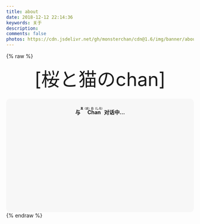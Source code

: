 ```yaml
---
title: about
date: 2018-12-12 22:14:36
keywords: 关于
description: 
comments: false
photos: https://cdn.jsdelivr.net/gh/monsterchan/cdn@1.6/img/banner/about.jpg
---
```

{% raw %}
<div class="moe-mashiro" style="text-align:center; font-size: 50px; margin-bottom: 20px;">[桜と猫のchan]</div>
<div id="hello-mashiro" class="popcontainer" style="min-height: 300px; padding: 2px 6px 4px; background-color: rgba(242, 242, 242, 0.5); border-radius: 10px;">
  <center>
  <p>
  </p>
  <h4>
  与&nbsp;<ruby>
  Chan&nbsp;<rp>
  （</rp>
  <rt>
  真（ま）白（しろ）</rt>
  <rp>
  ）</rp>
  </ruby>
  对话中...</h4>
  <p>
  </p>
  </center>
  <bot-ui></botui>
</div>
<script src="https://cdn.jsdelivr.net/vue/latest/vue.min.js"></script>
<script src="https://unpkg.com/botui/build/botui.min.js"></script>
<script>
function bot_ui_ini() {
    var botui = new BotUI("hello-mashiro");
    botui.message.add({
        delay: 800,
        content: "Hi, there111👋"
    }).then(function () {
        botui.message.add({
            delay: 1100,
            content: "我是 Chan"
        }).then(function () {
            botui.message.add({
                delay: 1100,
                content: "一个萌萌的蓝孩子~"
            }).then(function () {
                botui.action.button({
                    delay: 1600,
                    action: [{
                        text: "然后呢？ 😃",
                        value: "sure"
                    }, {
                        text: "少废话！ 🙄",
                        value: "skip"
                    }]
                }).then(function (a) {
                    "sure" == a.value && sure();
                    "skip" == a.value && end()
                })
            })
        })
    });
    var sure = function () {
            botui.message.add({
                delay: 600,
                content: "😘"
            }).then(function () {
                secondpart()
            })
        },
        end = function () {
            botui.message.add({
                delay: 600,
                content: "![...](https://view.moezx.cc/images/2018/05/06/a1c4cd0452528b572af37952489372b6.md.jpg)"
            })
        },
        secondpart = function () {
            botui.message.add({
                delay: 1500,
                content: "目前就读于家里蹲学"
            }).then(function () {
                botui.message.add({
                    delay: 1500,
                    content: "向往技术却技术烂…"
                }).then(function () {
                    botui.message.add({
                        delay: 1200,
                        content: "因为数据分析也需要Coder嘛"
                    }).then(function () {
                        botui.message.add({
                            delay: 1500,
                            content: "主攻 Java语言和 Python，略懂 Vue，偶尔也折腾 HTML/CSS/JavaScript"
                        }).then(function () {
                            botui.message.add({
                                delay: 1500,
                                content: "研究的方向，是生物的数据分析（data science）以及机器学习（machine learning）和人工智能"
                            }).then(function () {
                                botui.message.add({
                                    delay: 1800,
                                    content: "喜欢画画，希望有一天能够被称为画师"
                                }).then(function () {
                                    botui.action.button({
                                        delay: 1100,
                                        action: [{
                                            text: "为什么叫chan呢？ 🤔",
                                            value: "Magichan"
                                        }]
                                    }).then(function (a) {
                                        thirdpart()
                                    })
                                })
                            })
                        })
                    })
                })
            })
        },
        thirdpart = function () {
            botui.message.add({
                delay: 1E3,
                content: "chan以及站名都来自臆想，因为和主角有一样的爱好~ 如果有兴趣可以找找首页上的视频~"
            }).then(function () {
                botui.action.button({
                    delay: 1500,
                    action: [{
                        text: "为什么是白猫呢？ 🤔",
                        value: "why-cat"
                    }]
                }).then(function (a) {
                    fourthpart()
                })
            })
        },
        fourthpart = function () {
            botui.message.add({
                delay: 1E3,
                content: "因为对GitHub有种执念… "
            }).then(function () {
                botui.message.add({
                    delay: 1100,
                    content: "而且我真的是猫控！"
                }).then(function () {
                    botui.action.button({
                        delay: 1500,
                        action: [{
                            text: "域名有什么含意吗？(ง •_•)ง",
                            value: "why-domain"
                        }]
                    }).then(function (a) {
                        fifthpart()
                    })
                })
            })
        },
        fifthpart = function () {
            botui.message.add({
                delay: 1E3,
                content: "emmmm，看备案信息你就知道了=.= 本来想要zheng.xin的，但50万真买不起。。"
            }).then(function () {
                botui.message.add({
                    delay: 1600,
                    content: "那么，仔细看看我的博客吧？ ^_^"
                })
            })
        } 
}
bot_ui_ini()
</script>
{% endraw %}